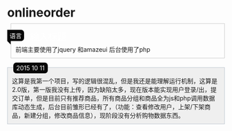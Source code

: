 # onlineorder
<section>
    <section class="Powered-by-XIUMI V5" style="position: static; width: 100%;">
        <section class="" style="margin-top: 23px; margin-bottom: 10px; position: static;">
            <section class="" style="margin-bottom: -3.5em;">
                <section style="display: inline-block; vertical-align: top;">
                    <section class="" style="border-radius: 0px 0.5em 0.5em 0px; padding: 0.2em 0.4em; color: rgb(255, 255, 255); background-color: rgb(8, 8, 8);">
                        <section>
                            语言
                        </section>
                    </section>
                    <section style="width: 0px; border-right-width: 4px; border-right-style: solid; border-top-width: 4px; border-top-style: solid; border-right-color: rgb(8, 8, 8); border-top-color: rgb(8, 8, 8); border-left-width: 4px !important; border-left-style: solid !important; border-left-color: transparent !important; border-bottom-width: 4px !important; border-bottom-style: solid !important; border-bottom-color: transparent !important;"></section>
                </section>
                <section class="" style="display: inline-block; vertical-align: top; padding-left: 10px; color: rgb(255, 255, 255); font-size: 20.8px;">
                    <section>
                        输入标题
                    </section>
                </section>
            </section>
            <section class="" style="border: 1px solid rgb(204, 204, 204); padding: 3.5em 10px 10px; margin-left: 8px;">
                <section class="Powered-by-XIUMI V5">
                    <section class="" style="position: static;">
                        <section class="">
                            <section>
                                前端主要使用了jquery 和amazeui 后台使用了php&nbsp;
                            </section>
                        </section>
                    </section>
                </section>
            </section>
        </section>
    </section>
    <section class="Powered-by-XIUMI V5" style="position: static; width: 100%;">
        <section class="" style="margin-top: 10px; margin-bottom: 10px; position: static;">
            <section class="" style="padding-left: 1em; padding-right: 1em; margin-bottom: -1em;">
                <span style="display: inline-block; padding: 0.3em 0.5em; border-radius: 0.5em; font-size: 14.08px; color: rgb(255, 255, 255); background-color: rgb(8, 8, 8);" class=""><section>
                    2015 10 11
                </section></span> 
            </section>
            <section class="" style="border: 1px solid rgb(192, 200, 209); padding: 20px 10px 10px; background-color: rgb(239, 239, 239);">
                <section class="Powered-by-XIUMI V5">
                    <section class="" style="position: static;">
                        <section class="">
                            <section>
                                这算是我第一个项目，写的逻辑很混乱，但是我还是能理解运行机制，这算是2.0版，第一版我没有上传，因为缺陷太多，现在版本能实现用户登录/出，提交订单，但是目前只有推荐商品，所有商品分组和商品全为js和php调用数据库动态生成，后台目前雏形已经有了，（功能：查看修改用户，上架/下架商品，新建分组，修改商品信息），现阶段没有分析购物数据东西。
                            </section>
                        </section>
                    </section>
                </section>
            </section>
        </section>
    </section>
</section>
<p>
    <br/>
</p>
